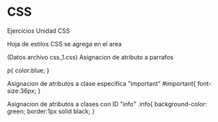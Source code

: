 # CSS

Ejercicios Unidad CSS

Hoja de estilos CSS se agrega en el area <head>
<link rel="stylesheet" type="text/css" href="css_1.css">

(Datos archivo css_1.css)
Asignacion de atributo a parrafos <p>
p{
	color:blue;
}

Asignacion de atributos a clase especifica "important"
#important{
	font-size:36px;
}

Asignacion de atributos a clases con ID "info"
.info{
	background-color: green;
	border:1px solid black;
}

